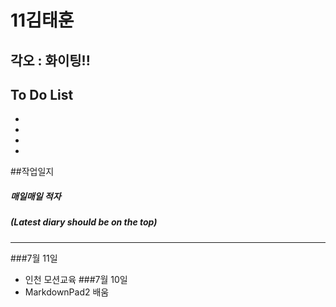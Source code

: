 # 11김태훈
## 각오 : 화이팅!!

## To Do List

  - 
  - 
  - 
  - 
 
##작업일지
##### 매일매일 적자
##### (Latest diary should be on the top)
----------
###7월 11일
  - 인천 모션교육
###7월 10일
  - MarkdownPad2 배움
 